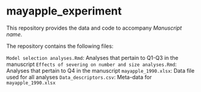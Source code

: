 # mayapple_experiment

This repository provides the data and code to accompany *Manuscript name*.

The repository contains the following files:

`Model selection analyses.Rmd`: Analyses that pertain to Q1-Q3 in the manuscript
`Effects of severing on number and size analyses.Rmd`: Analyses that pertain to Q4 in the manuscript
`mayapple_1990.xlsx`: Data file used for all analyses
`Data_descriptors.csv`: Meta-data for `mayapple_1990.xlsx`
